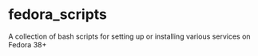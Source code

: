 # fedora_scripts
A collection of bash scripts for setting up or installing various services on Fedora 38+
